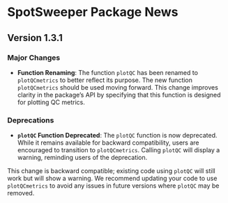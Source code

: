 # SpotSweeper Package News

## Version 1.3.1

### Major Changes
- **Function Renaming**: The function `plotQC` has been renamed to `plotQCmetrics` to better reflect its purpose. The new function `plotQCmetrics` should be used moving forward. This change improves clarity in the package’s API by specifying that this function is designed for plotting QC metrics.

### Deprecations
- **`plotQC` Function Deprecated**: The `plotQC` function is now deprecated. While it remains available for backward compatibility, users are encouraged to transition to `plotQCmetrics`. Calling `plotQC` will display a warning, reminding users of the deprecation.

This change is backward compatible; existing code using `plotQC` will still work but will show a warning. We recommend updating your code to use `plotQCmetrics` to avoid any issues in future versions where `plotQC` may be removed.
